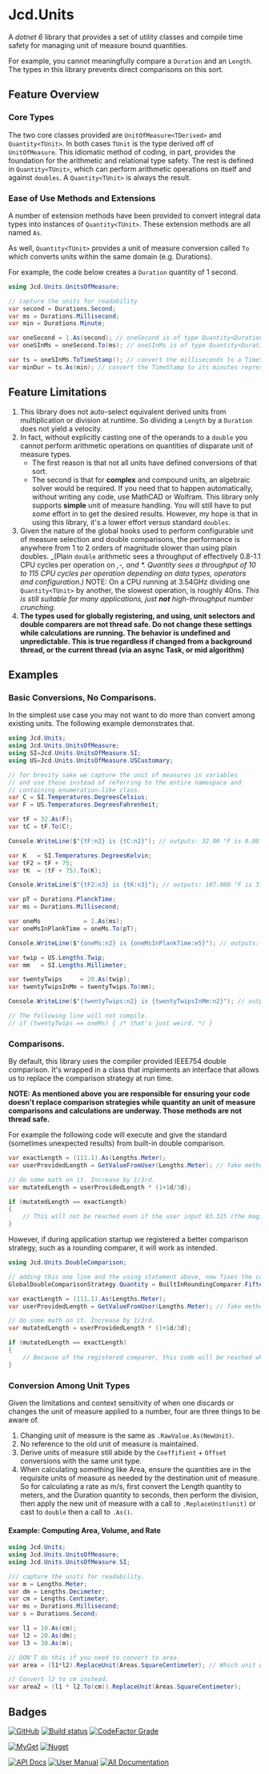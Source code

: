 # Jcd.Units

A *dotnet 6* library that provides a set of utility classes and compile time safety
for managing unit of measure bound quantities.

For example, you cannot meaningfully compare a `Duration` and an `Length`. The types
in this library prevents direct comparisons on this sort.

## Feature Overview

### Core Types

The two core classes provided are `UnitOfMeasure<TDerived>` and `Quantity<TUnit>`.
In both cases `TUnit` is the type derived off of `UnitOfMeasure`.
This idiomatic method of coding, in part, provides the foundation for the arithmetic
and relational type safety. The rest is defined in `Quantity<TUnit>`, which can perform
arithmetic operations on itself and against `doubles`. A `Quantity<TUnit>` is always the result.

### Ease of Use Methods and Extensions

A number of extension methods have been provided to convert integral data types
into instances of `Quantity<TUnit>`. These extension methods are all named `As`.

As well, `Quantity<TUnit>` provides a unit of measure conversion called `To`
which converts units within the same domain (e.g. Durations).

For example, the code below creates a `Duration` quantity of 1 second.

```csharp
using Jcd.Units.UnitsOfMeasure;

// capture the units for readability
var second = Durations.Second;
var ms = Durations.Millisecond;
var min = Durations.Minute;

var oneSecond = 1.As(second); // oneSecond is of type Quantity<Duration> with a RawValue of 1.00d, and a Unit of Second
var oneSInMs = oneSecond.To(ms); // oneSInMs is of type Quantity<Duration> with a RawValue of 1,000.00d and a Unit of Millisecond

var ts = oneSInMs.ToTimeStamp(); // convert the milliseconds to a TimeStamp
var minDur = ts.As(min); // convert the TimeStamp to its minutes representation.

```

## Feature Limitations

1. This library does not auto-select equivalent derived units from multiplication or
   division at runtime. So dividing a `Length` by a `Duration` does not yield a velocity.
2. In fact, without explicitly casting one of the operands to a `double`
   you cannot perform arithmetic operations on quantities of disparate unit
   of measure types.
   - The first reason is that not all units have defined conversions of that sort.
   - The second is that for **complex** and compound units, an algebraic solver would
     be required. If you need that to happen automatically, without writing any code,
     use MathCAD or Wolfram. This library only supports **simple** unit of measure
     handling. You will still have to put _some_ effort in to get the desired results.
     However, my hope is that in using this library, it's a lower effort versus standard
     `doubles`.
3. Given the nature of the global hooks used to perform configurable unit of measure
   selection and double comparisons, the performance is anywhere from 1 to 2 orders
   of magnitude slower than using plain doubles. _(Plain `double` arithmetic sees a throughput
   of effectively 0.8-1.1 CPU cycles per operation on _,-, and *. Quantity<TUnit> sees a
   throughput of 10 to 115 CPU cycles per operation depending on data types, operators
   and configuration.)_ NOTE: On a CPU running at 3.54GHz dividing one `Quantity<TUnit>` by another,
   the slowest operation, is roughly 40ns. _This is still suitable for many applications,
   just **not** high-throughput number crunching._
4. **The types used for globally registering, and using, unit selectors and double comparers
   are not thread safe. Do not change these settings while calculations are running. The
   behavior is undefined and unpredictable. This is true regardless if changed from
   a background thread, or the current thread (via an async Task, or mid algorithm)**

## Examples

### Basic Conversions, No Comparisons.

In the simplest use case you may not want to do more
than convert among existing units. The following example
demonstrates that.

```csharp
using Jcd.Units;
using Jcd.Units.UnitsOfMeasure;
using SI=Jcd.Units.UnitsOfMeasure.SI;
using US=Jcd.Units.UnitsOfMeasure.USCustomary;

// for brevity sake we capture the unit of measures in variables
// and use those instead of referring to the entire namespace and
// containing enumeration-like class.
var C = SI.Temperatures.DegreesCelsius;
var F = US.Temperatures.DegreesFahrenheit;

var tF = 32.As(F);
var tC = tF.To(C);

Console.WriteLine($"{tF:n2} is {tC:n2}"); // outputs: 32.00 °F is 0.00 °C

var K   = SI.Temperatures.DegreesKelvin;
var tF2 = tF + 75;
var tK  = (tF + 75).To(K);

Console.WriteLine($"{tF2:n3} is {tK:n3}"); // outputs: 107.000 °F is 314.817 °K

var pT = Durations.PlanckTime;
var ms = Durations.Millisecond;

var oneMs            = 1.As(ms);
var oneMsInPlankTime = oneMs.To(pT);

Console.WriteLine($"{oneMs:n2} is {oneMsInPlankTime:e5}"); // outputs: 1.00 ms is 1.85487e+040 tP

var twip = US.Lengths.Twip;
var mm   = SI.Lengths.Millimeter;

var twentyTwips     = 20.As(twip);
var twentyTwipsInMm = twentyTwips.To(mm);

Console.WriteLine($"{twentyTwips:n2} is {twentyTwipsInMm:n2}"); // outputs: 20.00 twip is 0.35 mm

// The following line will not compile.
// if (twentyTwips == oneMs) { /* that's just weird. */ }
```

### Comparisons.

By default, this library uses the compiler provided IEEE754 double comparison.
It's wrapped in a class that implements an interface that allows us to replace
the comparison strategy at run time.

**NOTE: As mentioned above you are responsible for ensuring your code
doesn't replace comparison strategies while quantity an unit of measure
comparisons and calculations are underway. Those methods are not
thread safe.**

For example the following code will execute and give the standard (sometimes unexpected results)
from built-in double comparison.

```csharp
var exactLength = (111.1).As(Lengths.Meter);
var userProvidedLength = GetValueFromUser(Lengths.Meter); // fake method.

// do some math on it. Increase by 1/3rd.
var mutatedLength = userProvidedLength * (1+1d/3d);

if (mutatedLength == exactLength)
{
    // This will not be reached even if the user input 83.325 (the magic number, you must use a different comparison)
}
```

However, if during application startup we registered a better comparison strategy,
such as a rounding comparer, it will work as intended.

```csharp
using Jcd.Units.DoubleComparison;

// adding this one line and the using statement above, now fixes the comparison issue.
GlobalDoubleComparisonStrategy.Quantity = BuiltInRoundingComparer.FifteenDecimalPlaces;

var exactLength = (111.1).As(Lengths.Meter);
var userProvidedLength = GetValueFromUser(Lengths.Meter); // fake method.

// do some math on it. Increase by 1/3rd.
var mutatedLength = userProvidedLength * (1+1d/3d);

if (mutatedLength == exactLength)
{
    // Because of the registered comparer, this code will be reached when the user inputs 83.325 (the magic number)
}
```

### Conversion Among Unit Types

Given the limitations and context sensitivity of when one discards or changes the unit of measure
applied to a number, four are three things to be aware of.

1. Changing unit of measure is the same as `.RawValue.As(NewUnit)`.
2. No reference to the old unit of measure is maintained.
3. Derive units of measure still abide by the `Coeffifient` + `Offset` conversions with the same unit type.
4. When calculating something like Area, ensure the quantities are in the requisite units of measure
   as needed by the destination unit of measure. So for calculating a rate as m/s, first convert the
   Length quantity to meters, and the Duration quantity to seconds, then perform the division, then
   apply the new unit of measure with a call to `.ReplaceUnit(unit)` or cast to `double` then a call to `.As()`.

#### Example: Computing Area, Volume, and Rate

```csharp
using Jcd.Units;
using Jcd.Units.UnitsOfMeasure;
using Jcd.Units.UnitsOfMeasure.SI;

/// capture the units for readability.
var m = Lengths.Meter;
var dm = Lengths.Decimeter;
var cm = Lengths.Centimeter;
var ms = Durations.Millisecond;
var s = Durations.Second;

var l1 = 10.As(cm);
var l2 = 20.As(dm);
var l3 = 30.As(m);

// DON'T do this if you need to convert to area.
var area = (l1*l2).ReplaceUnit(Areas.SquareCentimeter); // Which unit was actually selected? The default is the larger unit!

// Convert l2 to cm instead.
var area2 = (l1 * l2.To(cm)).ReplaceUnit(Areas.SquareCentimeter);


```

## Badges

[![GitHub](https://img.shields.io/github/license/jason-c-daniels/Jcd.Units)](https://github.com/jason-c-daniels/Jcd.Units/blob/main/LICENSE)
[![Build status](https://ci.appveyor.com/api/projects/status/sbmfvmr1jmcf1pic?svg=true)](https://ci.appveyor.com/project/jason-c-daniels/jcd-units)
[![CodeFactor Grade](https://img.shields.io/codefactor/grade/github/jason-c-daniels/Jcd.Units)](https://www.codefactor.io/repository/github/jason-c-daniels/Jcd.Units)

[![MyGet](https://img.shields.io/myget/jason-c-daniels/v/Jcd.Units?logo=nuget)](https://www.myget.org/feed/jason-c-daniels/package/nuget/Jcd.Units)
[![Nuget](https://img.shields.io/nuget/v/Jcd.Units?logo=nuget)](https://www.nuget.org/packages/Jcd.Units)

[![API Docs](https://img.shields.io/badge/Read-The%20API%20Documentation-blue?style=for-the-badge)](https://jason-c-daniels.github.io/api)
[![User Manual](https://img.shields.io/badge/Read-The%20User%20Manual-green?style=for-the-badge)](https://jason-c-daniels.github.io/api/user)
[![All Documentation](https://img.shields.io/badge/Read-The%20Documentation-yellow?style=for-the-badge)](https://jason-c-daniels.github.io/api/user)